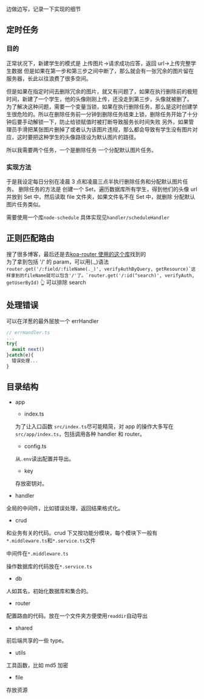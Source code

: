 边做边写，记录一下实现的细节

## 定时任务

### 目的

正常状况下，新建学生的模式是 上传图片->请求成功应答，返回 url->上传完整学生数据
但是如果在第一步和第三步之间中断了，那么就会有一张冗余的图片留在服务器，长此以往浪费了很多空间。

但是如果在指定时间去删除冗余的图片，就又有问题了，如果在执行删除前的极短时间，新建了一个学生，他的头像刚刚上传，还没走到第三步，头像就被删了。
为了解决这种问题，需要一个变量当锁，如果在执行删除任务，那么是这时创建学生很危险的。所以在删除任务前一分钟到删除任务结束上锁，删除任务开始了十分钟后要手动解锁一下，防止给锁赋值时被打断导致服务长时间失败
另外，如果管理员手滑把某张图片删掉了或者认为该图片违规，那么都会导致有学生没有图片对应，这时要把这种学生的头像路径设为默认图片的路径。

所以我需要两个任务，一个是删除任务 一个分配默认图片任务。

### 实现方法

于是我设定每日分别在凌晨 3 点和凌晨三点半执行删除任务和分配默认图片任务。
删除任务的方法是
创建一个 Set，遍历数据库所有学生，得到他们的头像 url 并放到 Set 中，然后读取 file 文件夹，如果文件名不在 Set 中，就删除
分配默认图片任务类似。

需要使用一个库`node-schedule`
具体实现见`handler/scheduleHandler`

## 正则匹配路由

搜了很多博客，最后还是去[koa-router 使用的这个库](https://github.com/pillarjs/path-to-regexp)找到的<br>
为了拿到包括 '/' 的 param，可以用(._)语法
```router.get('/:field/:fileName(._)', verifyAuthByQuery, getResource)`这样拿到的fileName就可以包含'/'了。`router.get('/:id(^search)', verifyAuth, getUserById)```
👆 可以排除 search

## 处理错误

可以在洋葱的最外层放一个 errHandler

```typescript
// errHandler.ts
...
try{
  await next()
}catch(e){
  错误处理...
}
```

## 目录结构

- app

  - index.ts

  为了让入口函数 `src/index.ts`尽可能精简，对 app 的操作大多写在`src/app/index.ts`，包括调用各种 handler 和 router。

  - config.ts

  从`.env`读出配置并导出。

  - key

  存放密钥对。

- handler

全局的中间件，比如错误处理，返回结果格式化。

- crud

和业务有关的代码。crud 下又按功能分模块，每个模块下一般有`*.middleware.ts`和`*.service.ts`文件

中间件在`*.middleware.ts`

操作数据库的代码放在`*.service.ts`

- db

人如其名，初始化数据库和集合的。

- router

配置路由的代码。放在一个文件夹方便使用`readdir`自动导出

- shared

前后端共享的一些 type。

- utils

工具函数，比如 md5 加密

- file

存放资源
